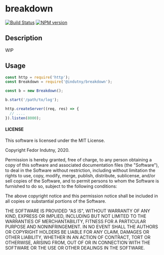 # breakdown
[![Build Status](https://secure.travis-ci.org/nodejs/@indutny/breakdown.svg)](http://travis-ci.org/nodejs/@indutny/breakdown)
[![NPM version](https://badge.fury.io/js/@indutny/breakdown.svg)](https://badge.fury.io/js/@indutny/breakdown)

## Description

WIP

## Usage

```js
const http = require('http');
const Breakdown = require('@indutny/breakdown');

const b = new Breakdown();

b.start('/path/to/log');

http.createServer((req, res) => {
  // ....
}).listen(8000);
```

#### LICENSE

This software is licensed under the MIT License.

Copyright Fedor Indutny, 2020.

Permission is hereby granted, free of charge, to any person obtaining a
copy of this software and associated documentation files (the
"Software"), to deal in the Software without restriction, including
without limitation the rights to use, copy, modify, merge, publish,
distribute, sublicense, and/or sell copies of the Software, and to permit
persons to whom the Software is furnished to do so, subject to the
following conditions:

The above copyright notice and this permission notice shall be included
in all copies or substantial portions of the Software.

THE SOFTWARE IS PROVIDED "AS IS", WITHOUT WARRANTY OF ANY KIND, EXPRESS
OR IMPLIED, INCLUDING BUT NOT LIMITED TO THE WARRANTIES OF
MERCHANTABILITY, FITNESS FOR A PARTICULAR PURPOSE AND NONINFRINGEMENT. IN
NO EVENT SHALL THE AUTHORS OR COPYRIGHT HOLDERS BE LIABLE FOR ANY CLAIM,
DAMAGES OR OTHER LIABILITY, WHETHER IN AN ACTION OF CONTRACT, TORT OR
OTHERWISE, ARISING FROM, OUT OF OR IN CONNECTION WITH THE SOFTWARE OR THE
USE OR OTHER DEALINGS IN THE SOFTWARE.

